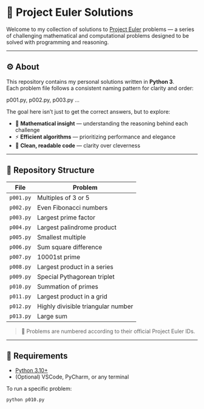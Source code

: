 # 🧠 Project Euler Solutions

Welcome to my collection of solutions to [Project Euler](https://projecteuler.net/) problems — a series of challenging mathematical and computational problems designed to be solved with programming and reasoning.

---

## ⚙️ About

This repository contains my personal solutions written in **Python 3**.  
Each problem file follows a consistent naming pattern for clarity and order:

p001.py,
p002.py,
p003.py
...

The goal here isn’t just to get the correct answers, but to explore:

- 🧩 **Mathematical insight** — understanding the reasoning behind each challenge  
- ⚡ **Efficient algorithms** — prioritizing performance and elegance  
- 🧼 **Clean, readable code** — clarity over cleverness  

---

## 📁 Repository Structure

| File | Problem |
|------|----------|
| `p001.py` | Multiples of 3 or 5 |
| `p002.py` | Even Fibonacci numbers |
| `p003.py` | Largest prime factor |
| `p004.py` | Largest palindrome product |
| `p005.py` | Smallest multiple |
| `p006.py` | Sum square difference |
| `p007.py` | 10001st prime |
| `p008.py` | Largest product in a series |
| `p009.py` | Special Pythagorean triplet |
| `p010.py` | Summation of primes |
| `p011.py` | Largest product in a grid |
| `p012.py` | Highly divisible triangular number |
| `p013.py` | Large sum |

> 🧩 Problems are numbered according to their official Project Euler IDs.

---

## 🧰 Requirements

- [Python 3.10+](https://www.python.org/downloads/)
- (Optional) VSCode, PyCharm, or any terminal

To run a specific problem:

```bash
python p010.py
